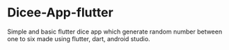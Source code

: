 # Dicee-App-flutter
Simple and basic flutter dice app which generate random number between one to six made using flutter, dart, android studio.
